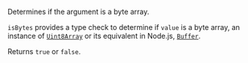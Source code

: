 Determines if the argument is a byte array.

`isBytes` provides a type check to determine if `value` is a byte array, an instance of [`Uint8Array`]() or its equivalent in Node.js, [`Buffer`]().

Returns `true` or `false`.
